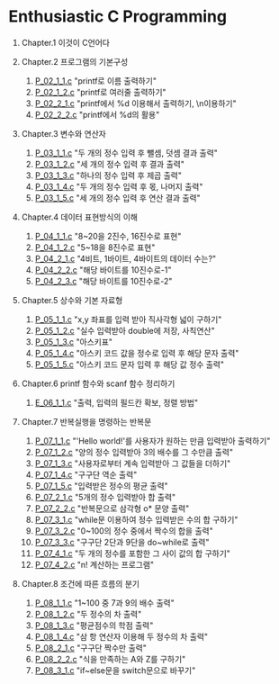 # Enthusiastic C Programming

1. Chapter.1 이것이 C언어다

2. Chapter.2 프로그램의 기본구성
    1) [P_02_1_1.c](./Problem_02/P_02_1_1.c) "printf로 이름 출력하기"
    2) [P_02_1_2.c](./Problem_02/P_02_1_2.c) "printf로 여러줄 출력하기"
    3) [P_02_2_1.c](./Problem_02/P_02_2_1.c) "printf에서 %d 이용해서 출력하기, \n이용하기"
    4) [P_02_2_2.c](./Problem_02/P_02_2_2.c) "printf에서 %d의 활용"

3. Chapter.3 변수와 연산자
    1) [P_03_1_1.c](./Problem_03/P_03_1_1.c) "두 개의 정수 입력 후 뺄셈, 덧셈 결과 출력"
    2) [P_03_1_2.c](./Problem_03/P_03_1_2.c) "세 개의 정수 입력 후 결과 출력"
    3) [P_03_1_3.c](./Problem_03/P_03_1_3.c) "하나의 정수 입력 후 제곱 출력"
    4) [P_03_1_4.c](./Problem_03/P_03_1_4.c) "두 개의 정수 입력 후 몫, 나머지 출력"
    5) [P_03_1_5.c](./Problem_03/P_03_1_5.c) "세 개의 정수 입력 후 연산 결과 출력"

4. Chapter.4 데이터 표현방식의 이해
    1) [P_04_1_1.c](./Problem_04/P_04_1_1.c) "8~20을 2진수, 16진수로 표현"
    2) [P_04_1_2.c](./Problem_04/P_04_1_2.c) "5~18을 8진수로 표현"
    3) [P_04_2_1.c](./Problem_04/P_04_2_1.c) "4비트, 1바이트, 4바이트의 데이터 수는?"
    4) [P_04_2_2.c](./Problem_04/P_04_2_2.c) "해당 바이트를 10진수로-1"
    5) [P_04_2_3.c](./Problem_04/P_04_2_3.c) "해당 바이트를 10진수로-2"

5. Chapter.5 상수와 기본 자료형
    1) [P_05_1_1.c](./Problem_05/P_05_1_1.c) "x,y 좌표를 입력 받아 직사각형 넓이 구하기"
    2) [P_05_1_2.c](./Problem_05/P_05_1_2.c) "실수 입력받아 double에 저장, 사칙연산"
    3) [P_05_1_3.c](./Problem_05/P_05_1_3.c) "아스키표"
    4) [P_05_1_4.c](./Problem_05/P_05_1_4.c) "아스키 코드 값을 정수로 입력 후 해당 문자 출력"
    5) [P_05_1_5.c](./Problem_05/P_05_1_5.c) "아스키 코드 문자 입력 후 해당 값 정수 출력"

6. Chapter.6 printf 함수와 scanf 함수 정리하기
    1) [E_06_1_1.c](./Problem_06/E_06_1_1.c) "출력, 입력의 필드칸 확보, 정렬 방법"

7. Chapter.7 반복실행을 명령하는 반복문
    1) [P_07_1_1.c](./Problem_07/P_07_1_1.c) "'Hello world!'를 사용자가 원하는 만큼 입력받아 출력하기"
    2) [P_07_1_2.c](./Problem_07/P_07_1_2.c) "양의 정수 입력받아 3의 배수를 그 수만큼 출력"
    3) [P_07_1_3.c](./Problem_07/P_07_1_3.c) "사용자로부터 계속 입력받아 그 값들을 더하기"
    4) [P_07_1_4.c](./Problem_07/P_07_1_4.c) "구구단 역순 출력"
    5) [P_07_1_5.c](./Problem_07/P_07_1_5.c) "입력받은 정수의 평균 출력"
    6) [P_07_2_1.c](./Problem_07/P_07_2_1.c) "5개의 정수 입력받아 합 출력"
    7) [P_07_2_2.c](./Problem_07/P_07_2_2.c) "반복문으로 삼각형 o* 문양 출력"
    8) [P_07_3_1.c](./Problem_07/P_07_3_1.c) "while문 이용하여 정수 입력받은 수의 합 구하기"
    9) [P_07_3_2.c](./Problem_07/P_07_3_2.c) "0~100의 정수 중에서 짝수의 합을 출력"
    10) [P_07_3_3.c](./Problem_07/P_07_3_3.c) "구구단 2단과 9단을 do~while로 출력"
    11) [P_07_4_1.c](./Problem_07/P_07_4_1.c) "두 개의 정수를 포함한 그 사이 값의 합 구하기"
    12) [P_07_4_2.c](./Problem_07/P_07_4_2.c) "n! 계산하는 프로그램"

8. Chapter.8 조건에 따른 흐름의 분기
    1) [P_08_1_1.c](./Problem_08/P_08_1_1.c) "1~100 중 7과 9의 배수 출력"
    2) [P_08_1_2.c](./Problem_08/P_08_1_2.c) "두 정수의 차 출력"
    3) [P_08_1_3.c](./Problem_08/P_08_1_3.c) "평균점수의 학점 출력"
    4) [P_08_1_4.c](./Problem_08/P_08_1_4.c) "삼 항 연산자 이용해 두 정수의 차 출력"
    5) [P_08_2_1.c](./Problem_08/P_08_2_1.c) "구구단 짝수만 출력"
    6) [P_08_2_2.c](./Problem_08/P_08_2_2.c) "식을 만족하는 A와 Z를 구하기"
    7) [P_08_3_1.c](./Problem_08/P_08_3_1.c) "if~else문을 switch문으로 바꾸기"